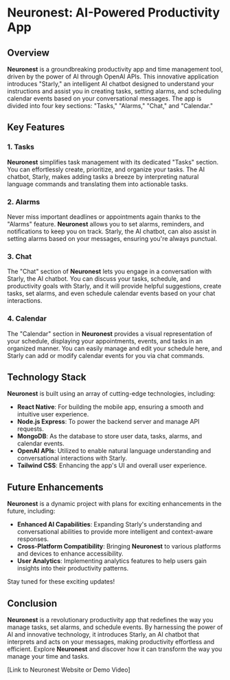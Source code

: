 # Neuronest: AI-Powered Productivity App

## Overview

**Neuronest** is a groundbreaking productivity app and time management tool, driven by the power of AI through OpenAI APIs. This innovative application introduces "Starly," an intelligent AI chatbot designed to understand your instructions and assist you in creating tasks, setting alarms, and scheduling calendar events based on your conversational messages. The app is divided into four key sections: "Tasks," "Alarms," "Chat," and "Calendar."

## Key Features

### 1. Tasks

**Neuronest** simplifies task management with its dedicated "Tasks" section. You can effortlessly create, prioritize, and organize your tasks. The AI chatbot, Starly, makes adding tasks a breeze by interpreting natural language commands and translating them into actionable tasks.

### 2. Alarms

Never miss important deadlines or appointments again thanks to the "Alarms" feature. **Neuronest** allows you to set alarms, reminders, and notifications to keep you on track. Starly, the AI chatbot, can also assist in setting alarms based on your messages, ensuring you're always punctual.

### 3. Chat

The "Chat" section of **Neuronest** lets you engage in a conversation with Starly, the AI chatbot. You can discuss your tasks, schedule, and productivity goals with Starly, and it will provide helpful suggestions, create tasks, set alarms, and even schedule calendar events based on your chat interactions.

### 4. Calendar

The "Calendar" section in **Neuronest** provides a visual representation of your schedule, displaying your appointments, events, and tasks in an organized manner. You can easily manage and edit your schedule here, and Starly can add or modify calendar events for you via chat commands.

## Technology Stack

**Neuronest** is built using an array of cutting-edge technologies, including:

- **React Native**: For building the mobile app, ensuring a smooth and intuitive user experience.
- **Node.js Express**: To power the backend server and manage API requests.
- **MongoDB**: As the database to store user data, tasks, alarms, and calendar events.
- **OpenAI APIs**: Utilized to enable natural language understanding and conversational interactions with Starly.
- **Tailwind CSS**: Enhancing the app's UI and overall user experience.

## Future Enhancements

**Neuronest** is a dynamic project with plans for exciting enhancements in the future, including:

- **Enhanced AI Capabilities**: Expanding Starly's understanding and conversational abilities to provide more intelligent and context-aware responses.
- **Cross-Platform Compatibility**: Bringing **Neuronest** to various platforms and devices to enhance accessibility.
- **User Analytics**: Implementing analytics features to help users gain insights into their productivity patterns.

Stay tuned for these exciting updates!

## Conclusion

**Neuronest** is a revolutionary productivity app that redefines the way you manage tasks, set alarms, and schedule events. By harnessing the power of AI and innovative technology, it introduces Starly, an AI chatbot that interprets and acts on your messages, making productivity effortless and efficient. Explore **Neuronest** and discover how it can transform the way you manage your time and tasks.

[Link to Neuronest Website or Demo Video]
